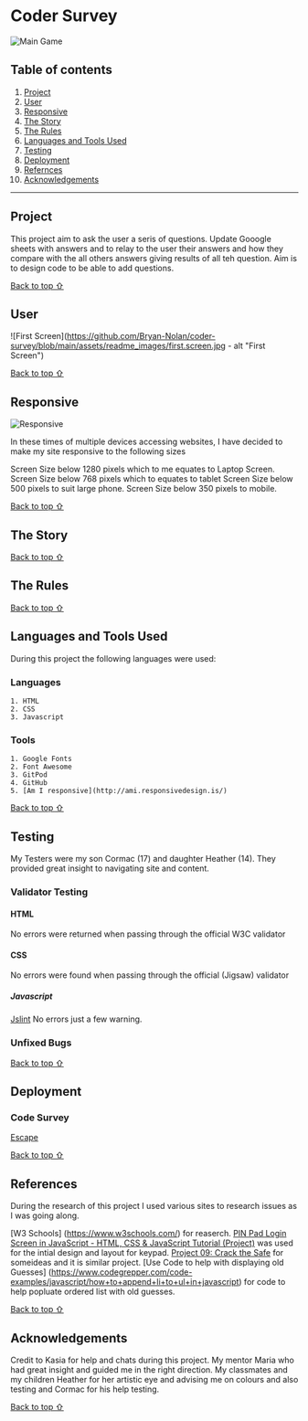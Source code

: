 # Coder Survey

![Main Game]()

## Table of contents
1. [Project](#Escape-The-Game)
2. [User](#User)
3. [Responsive](#Responsive)
4. [The Story](#The-Story)
5. [The Rules](#The-Rules)
6. [Languages and Tools Used](#Technologies-Used)
7. [Testing](#Testing)
8. [Deployment](#Deployment)
9. [Refernces](#Referencess)
10. [Acknowledgements](#Acknowledgements)
***


## Project

This project aim to ask the user a seris of questions.  Update Gooogle sheets with answers and to relay to the user their answers and how they compare with the all others answers giving results of all teh question.  Aim is to design code to be able to add questions. 
    


[Back to top ⇧](#)

## User

![First Screen](https://github.com/Bryan-Nolan/coder-survey/blob/main/assets/readme_images/first.screen.jpg - alt "First Screen")



[Back to top ⇧](#)

## Responsive

![Responsive]()

In these times of multiple devices accessing websites, I have decided to make my site responsive to the following sizes

Screen Size below 1280 pixels which to me equates to Laptop Screen.
Screen Size below 768 pixels which to equates to tablet
Screen Size below 500 pixels to suit large phone.
Screen Size below 350 pixels to mobile.

[Back to top ⇧](#)

## The Story



[Back to top ⇧](#)

## The Rules

    

[Back to top ⇧](#)

## Languages and Tools Used

During this project the following languages were used:

### Languages

    1. HTML
    2. CSS
    3. Javascript

### Tools 
    
    1. Google Fonts
    2. Font Awesome
    3. GitPod
    4. GitHub
    5. [Am I responsive](http://ami.responsivedesign.is/)

[Back to top ⇧](#)

## Testing

My Testers were my son Cormac (17) and daughter Heather (14). They provided great insight to navigating site and content.

### Validator Testing

#### HTML
No errors were returned when passing through the official W3C validator

#### CSS
No errors were found when passing through the official (Jigsaw) validator

##### Javascript
[Jslint](https://www.jslint.com/)
No errors just a few warning. 

### Unfixed Bugs



[Back to top ⇧](#)

## Deployment



### Code Survey

[Escape](https://bryan-nolan.github.io/Escape/)

[Back to top ⇧](#)

## References

During the research of this project I used various sites to research issues as I was going along. 

[W3 Schools] (https://www.w3schools.com/) for reaserch.
[PIN Pad Login Screen in JavaScript - HTML, CSS & JavaScript Tutorial (Project)](https://codepen.io/dcode-software/pen/orXrXQ) was used for the intial design and layout for keypad.
[Project 09: Crack the Safe](https://codepen.io/finpltf/pen/oRZNzM) for someideas and it is similar project.
[Use Code to help with displaying old Guesses] (https://www.codegrepper.com/code-examples/javascript/how+to+append+li+to+ul+in+javascript) for code to help popluate ordered list with old guesses. 

[Back to top ⇧](#)

## Acknowledgements

Credit to Kasia for help and chats during this project.
My mentor Maria who had great insight and guided me in the right direction. My classmates and my children Heather for her artistic eye and advising me on colours and also testing and Cormac for his help testing.

[Back to top ⇧](#)
